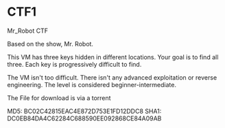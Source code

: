 # CTF1
Mr_Robot CTF

Based on the show, Mr. Robot.

This VM has three keys hidden in different locations. Your goal is to find all three. Each key is progressively difficult to find.

The VM isn't too difficult. There isn't any advanced exploitation or reverse engineering. The level is considered beginner-intermediate.

The File for download is via a torrent

MD5: BC02C42815EAC4E872D753E1FD12DDC8
SHA1: DC0EB84DA4C62284C688590EE092868CE84A09AB

